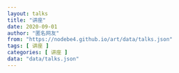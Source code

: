 ```yaml
---
layout: talks
title: "讲座"
date: 2020-09-01
author: "匿名网友"
from: "https://nodebe4.github.io/art/data/talks.json"
tags: [ 讲座 ]
categories: [ 讲座 ]
data: "data/talks.json"
---
```

